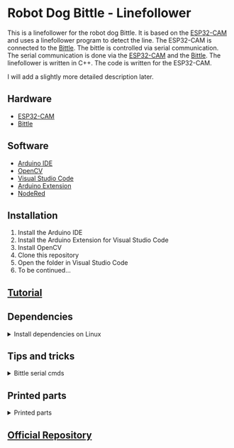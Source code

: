 # Robot Dog Bittle - Linefollower
This is a linefollower for the robot dog Bittle. It is based on the [ESP32-CAM](https://www.espressif.com/en/products/hardware/esp32-cam/overview) and uses a linefollower program to detect the line. The ESP32-CAM is connected to the [Bittle](https://www.petoi.com/products/petoi-bittle-robot-dog). 
The bittle is controlled via serial communication. The serial communication is done via the [ESP32-CAM](https://www.espressif.com/en/products/hardware/esp32-cam/overview) and the [Bittle](https://www.petoi.com/products/petoi-bittle-robot-dog).
The linefollower is written in C++. The code is written for the ESP32-CAM.

I will add a slightly more detailed description later.

## Hardware
- [ESP32-CAM](https://www.espressif.com/en/products/hardware/esp32-cam/overview)
- [Bittle](https://www.petoi.com/products/petoi-bittle-robot-dog)

## Software
- [Arduino IDE](https://www.arduino.cc/en/software)
- [OpenCV](https://opencv.org/)
- [Visual Studio Code](https://code.visualstudio.com/)
- [Arduino Extension](https://marketplace.visualstudio.com/items?itemName=vsciot-vscode.vscode-arduino)
- [NodeRed](https://nodered.org/)


## Installation
1. Install the Arduino IDE
2. Install the Arduino Extension for Visual Studio Code
3. Install OpenCV
4. Clone this repository
5. Open the folder in Visual Studio Code
6. To be continued...


## [Tutorial](<https://i40.fh-aachen.de//courses/dta/activities/bittle/workspace_setup.html#node-red>)
## Dependencies 
<details>
<summary>Install dependencies on Linux</summary>
<br>
Install Node-Red

Check if Node.js and npm are installed
```
node -v && npm -v
```

If not installed, install Node.js and npm
```
$ sudo apt-get install nodejs && sudo apt-get install npm
```

Install Node-Red
```
$ sudo npm install -g --unsafe-perm node-red
```

Install Node-Red Dashboard
```
$ cd ~/.node-red
$ npm install node-red-dashboard
```

Install Node-Red Node for Bittle
```
$ cd ~/.node-red
$ npm install node-red-contrib-bittle
```

Install Node-Red Serialport
```
$ cd ~/.node-red
$ npm install node-red-node-serialport
```

Install OpenCV ESP32 Library
``` 
$ cd ~/Arduino/libraries
$ git clone
$ cd ~/Arduino/libraries/opencv_esp32
$ git submodule update --init
``` 
</details>

## Tips and tricks
<details>
<summary>Bittle serial cmds</summary>
<br>

![Getting Started](docs/images/bittle_serial_cmds.png)


</details>


## Printed parts
<details>
<summary>Printed parts</summary>
<br>

GummifussV2.stl

    Covers the feet of the Bittle with TPU or PLA. This prevents the Bittle from slipping on the floor.
    The PLA needs to be Rubber coated and the TPU needs to be very soft.

CAM-Holder.stl

    Holds the ESP32-CAM on the Bittle. The ESP32-CAM is screwed on the holder. 
    The holder is clipped where the Bittle's head would be.


Skelleton.stl

    Skelleton cover for the back of the Bittle. It is printed in PLA+ and is for weight reduction of 0.5g.
    This is not necessary, but it looks cool.

standWithCalibration.stl

    Stand for the Bittle. It is printed in PLA+ and it is for testing and calibration without risking the Bittle to fall down.
</details>

## [Official Repository](https://github.com/PetoiCamp)

